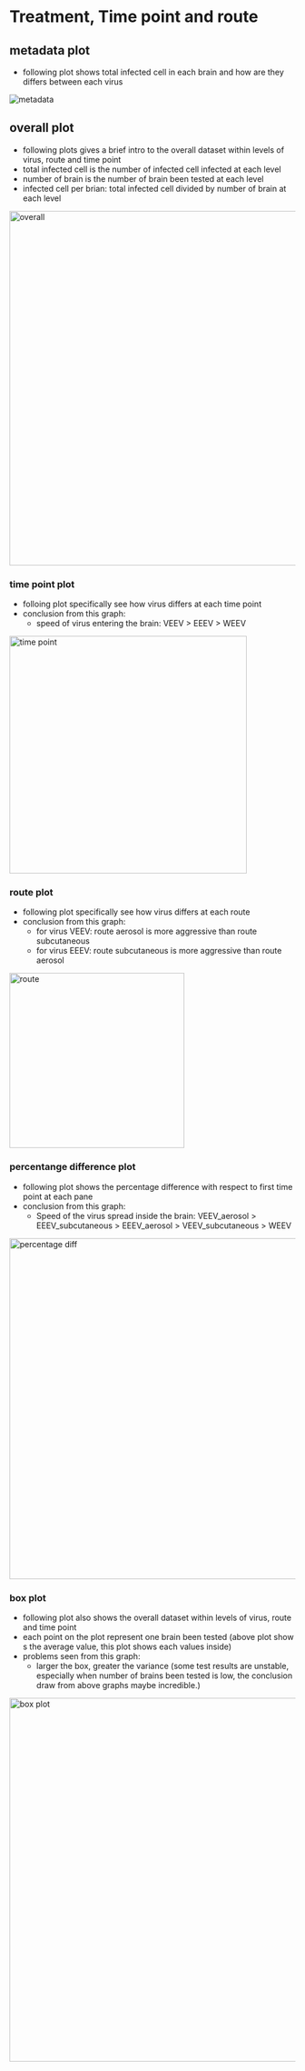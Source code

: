 # Treatment, Time point and route

## metadata plot
- following plot shows total infected cell in each brain and how are they differs between each virus

![metadata](https://user-images.githubusercontent.com/112505253/229304908-bb08250a-3c71-46f4-b4f4-d5c72885c0cb.png)

## overall plot
- following plots gives a brief intro to the overall dataset within levels of virus, route and time point
- total infected cell is the number of infected cell infected at each level
- number of brain is the number of brain been tested at each level
- infected cell per brian: total infected cell divided by number of brain at each level

<img width="624" alt="overall" src="https://user-images.githubusercontent.com/112505253/229305166-d9c942f8-dc52-4673-9514-2769fb2bbf6e.png">

### time point plot
- folloing plot specifically see how virus differs at each time point
- conclusion from this graph: 
  - speed of virus entering the brain: VEEV > EEEV > WEEV

<img width="418" alt="time point" src="https://user-images.githubusercontent.com/112505253/229305261-d50a897d-f0f0-4780-98b2-5035573528fd.png">

### route plot
- following plot specifically see how virus differs at each route
- conclusion from this graph: 
  - for virus VEEV: route aerosol is more aggressive than route subcutaneous
  - for virus EEEV: route subcutaneous is more aggressive than route aerosol

<img width="308" alt="route" src="https://user-images.githubusercontent.com/112505253/229306302-3d27b52b-760f-423c-a101-b8974d40da54.png">

### percentange difference plot
- following plot shows the percentage difference with respect to first time point at each pane
- conclusion from this graph:
  - Speed of the virus spread inside the brain: VEEV_aerosol > EEEV_subcutaneous > EEEV_aerosol > VEEV_subcutaneous > WEEV

<img width="600" alt="percentage diff" src="https://user-images.githubusercontent.com/112505253/229306471-4761ae27-5a6f-41e6-9909-325bf7b9f70b.png">

### box plot
- following plot also shows the overall dataset within levels of virus, route and time point
- each point on the plot represent one brain been tested (above plot show s the average value, this plot shows each values inside)
- problems seen from this graph:
  - larger the box, greater the variance (some test results are unstable, especially when number of brains been tested is low, the conclusion draw from above graphs maybe incredible.)

<img width="640" alt="box plot" src="https://user-images.githubusercontent.com/112505253/229306549-27f0af1d-0629-4cc1-a6c6-1eb8e5a6a188.png">
